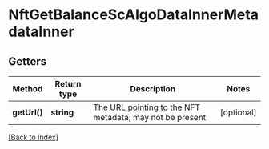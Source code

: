 # NftGetBalanceScAlgoDataInnerMetadataInner

## Getters

Method | Return type | Description | Notes
------------ | ------------- | ------------- | -------------
**getUrl()** | **string** | The URL pointing to the NFT metadata; may not be present | [optional]

[[Back to Index]](../index.md)
